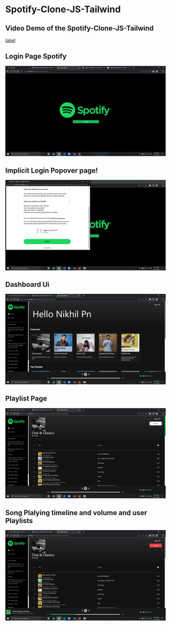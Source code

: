 # Spotify-Clone-JS-Tailwind

## Video Demo of the Spotify-Clone-JS-Tailwind
[label](Demo/Spotify%20Player%20-%20Google%20Chrome%202023-03-23%2000-52-46.mp4)

## Login Page Spotify
![Login Page](Demo/Screenshot%20(531).png)
## Implicit Login Popover page!
![Implicit page](Demo/Screenshot%20(532).png)

## Dashboard Ui 
![Dashboard page](Demo/Screenshot%20(533).png)

## Playlist Page
![Playlist](Demo/Screenshot%20(534).png)

## Song Plalying timeline and volume and user Playlists
![timeline and volume buttons](Demo/Screenshot%20(535).png)
